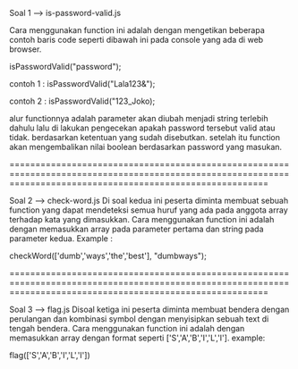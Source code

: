 Soal 1 --> is-password-valid.js

Cara menggunakan function ini adalah dengan mengetikan beberapa contoh baris code seperti dibawah ini
pada console yang ada di web browser.


isPasswordValid("password");

contoh 1 :
isPasswordValid("Lala123&");

contoh 2 :
isPasswordValid("123_Joko);

alur functionnya adalah parameter akan diubah menjadi string terlebih dahulu
lalu di lakukan pengecekan apakah password tersebut valid atau tidak.
berdasarkan ketentuan yang sudah disebutkan.
setelah itu function akan mengembalikan nilai boolean
berdasarkan password yang masukan.


==============================================================================================================================================================

Soal 2 --> check-word.js
Di soal kedua ini peserta diminta membuat sebuah function yang dapat mendeteksi semua huruf 
yang ada pada anggota array terhadap kata yang dimasukkan. Cara menggunakan function ini adalah
dengan memasukkan array pada parameter pertama dan string pada parameter kedua. Example :

checkWord(['dumb','ways','the','best'], "dumbways");

==============================================================================================================================================================

Soal 3 --> flag.js
Disoal ketiga ini peserta diminta membuat bendera dengan perulangan dan kombinasi symbol dengan
menyisipkan sebuah text di tengah bendera. Cara menggunakan function ini adalah dengan memasukkan array
dengan format seperti ['S','A','B','I','L','I']. example:

flag(['S','A','B','I','L','I'])

